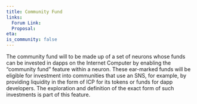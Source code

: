 ```yaml
---
title: Community Fund
links:
  Forum Link:
  Proposal:
eta:
is_community: false
---
```

The community fund will to be made up of a set of neurons whose funds can be invested in dapps on the Internet Computer by enabling the “community fund” feature within a neuron. These ear-marked funds will be eligible for investment into communities that use an SNS, for example, by providing liquidity in the form of ICP for its tokens or funds for dapp developers. The exploration and definition of the exact form of such investments is part of this feature.
